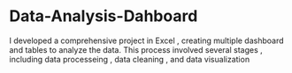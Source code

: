 # Data-Analysis-Dahboard
I developed a comprehensive project in Excel , creating multiple dashboard and tables to analyze the data. This process involved several stages , including data processeing , data cleaning , and data visualization
